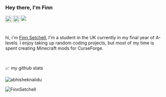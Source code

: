 ### Hey there, I'm Finn
<a href="https://discord.gg/S5nffJbuvA">
  <img align="left" alt="Finn's Discord" width="22px" src="https://raw.githubusercontent.com/peterthehan/peterthehan/master/assets/discord.svg" />
</a>
<a href="https://twitter.com/MoogsMods">
  <img align="left" alt="Abhishek Naidu | Twitter" width="22px" src="https://raw.githubusercontent.com/peterthehan/peterthehan/master/assets/twitter.svg" />
</a>

![](https://visitor-badge.glitch.me/badge?page_id=abhisheknaiidu.abhisheknaiidu)

<br />

hi, i'm [Finn Setchell](https://finndog-moogsmods.carrd.co/), I'm a student in the UK currently in my final year of A-levels. I enjoy taking up random coding projects, but most of my time is spent creating Minecraft mods for CurseForge.

<br />

📈 my github stats
<p align="left"> <img src="https://github-readme-stats.vercel.app/api?username=FinnSetchell&show_icons=true&theme=gotham" alt="abhisheknaiidu" />
<p align="left"> <img src="https://github-readme-stats.vercel.app/api/top-langs/?username=FinnSetchell&show_icons=true&theme=gotham" alt="FinnSetchell" />
